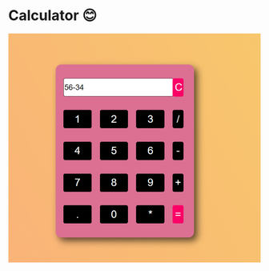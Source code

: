 # Calculator 😊

![This is an image](https://raw.githubusercontent.com/mTy8421/Calculator/main/img/cal.png)
